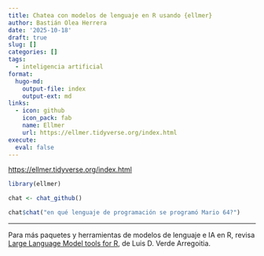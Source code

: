```yaml
---
title: Chatea con modelos de lenguaje en R usando {ellmer}
author: Bastián Olea Herrera
date: '2025-10-18'
draft: true
slug: []
categories: []
tags:
  - inteligencia artificial
format:
  hugo-md:
    output-file: index
    output-ext: md
links:
  - icon: github
    icon_pack: fab
    name: Ellmer
    url: https://ellmer.tidyverse.org/index.html
execute:
  eval: false
---
```



https://ellmer.tidyverse.org/index.html

``` r
library(ellmer)

chat <- chat_github()

chat$chat("en qué lenguaje de programación se programó Mario 64?")
```

------------------------------------------------------------------------

Para más paquetes y herramientas de modelos de lenguaje e IA en R, revisa [Large Language Model tools for R](https://luisdva.github.io/llmsr-book/), de Luis D. Verde Arregoitia.
